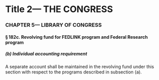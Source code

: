 
# Title 2— THE CONGRESS
### CHAPTER 5— LIBRARY OF CONGRESS
#### § 182c. Revolving fund for FEDLINK program and Federal Research program
##### (b) Individual accounting requirement

A separate account shall be maintained in the revolving fund under this section with respect to the programs described in subsection (a).
